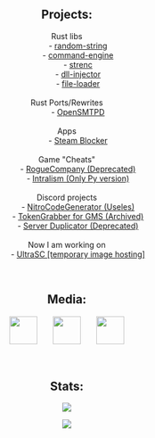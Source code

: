 <!--<img align="center" src="https://visitor-badge.laobi.icu/badge?page_id=DmitrijVC.DmitrijVC" />-->

<!--
<h2 align="center">Technologies:</h3>
<p align="center">
  <img src="https://github-readme-stats.vercel.app/api/top-langs/?username=dmitrijvc&hide=yacc,c%23&count_private=false&title_color=fff&text_color=fff&icon_color=fff&langs_count=9&theme=onedark">
</p>
-->


<h2 align="center">Projects:</h3>
<dl align="center">
  <dt>Rust libs</dt>
  <dd>- <a href="https://github.com/DmitrijVC/random-string">random-string</a></dd>
  <dd>- <a href="https://github.com/DmitrijVC/command-engine">command-engine</a></dd>
  <dd>- <a href="https://github.com/DmitrijVC/strenc">strenc</a></dd>
  <dd>- <a href="https://github.com/DmitrijVC/dll-injector">dll-injector</a></dd>
  <dd>- <a href="https://github.com/DmitrijVC/file-loader">file-loader</a></dd>
 
  <br>
 
  <dt>Rust Ports/Rewrites</dt>
  <dd>- <a href="https://github.com/DmitrijVC/OpenSMTPD-RS">OpenSMTPD</a></dd>
 
  <br>
 
  <dt>Apps</dt>
  <dd>- <a href="https://github.com/DmitrijVC/steam-blocker">Steam Blocker</a></dd>
 
  <br>
 
  <dt>Game "Cheats"</dt>
  <dd>- <a href="https://github.com/DmitrijVC/RogueCompany-SoftCheats">RogueCompany (Deprecated)</a></dd>
  <dd>- <a href="https://github.com/DmitrijVC/Intralism-SoftCheats">Intralism (Only Py version)</a></dd>
  
  <br>
  
  <dt>Discord projects</dt>
  <dd>- <a href="https://github.com/DmitrijVC/SomeShittyPythonScript">NitroCodeGenerator (Useles)</a></dd>
  <dd>- <a href="https://github.com/DmitrijVC/GMS-DCTokenGrabber">TokenGrabber for GMS (Archived)</a></dd>
  <dd>- <a href="https://github.com/DmitrijVC/Discord-CopyPaste2">Server Duplicator (Deprecated)</a></dd>
  
  <br>
  
  <dt>Now I am working on</dt>
  <dd>- <a href="https://www.ultrasc.tk">UltraSC [temporary image hosting]</a></dd>
</dl>
<br>

<h2 align="center">Media:</h3>
<p align="center">
 <a href="https://discord.com/users/701563061735129138" target="blank" align="center">
   <img src="https://cdn.icon-icons.com/icons2/2108/PNG/512/discord_icon_130958.png" height="50px"></a>
 ­  ­  ­  ­  ­  ­
 <a href="https://www.youtube.com/channel/UCEZldJd_PnSkqVPPGjuH4SA" target="blank" align="center">
   <img src="https://upload.wikimedia.org/wikipedia/commons/thumb/0/09/YouTube_full-color_icon_%282017%29.svg/1024px-YouTube_full-color_icon_%282017%29.svg.png" height="50px"></a>
   ­  ­  ­  ­  ­  ­
   <a href="https://onlyfans.com/fssay" target="blank" align="center">
   <img src="https://img.apksum.com/84/com.very.onlyfans/1.04/icon.png" height="50px"></a>
</p>
<br>
 
<h2 align="center">Stats:</h3>
<p align="center">
 <img src="https://github-readme-stats.vercel.app/api/top-langs/?username=DmitrijVC&count_private=true&hide=html,yacc,FreeMarker,Brainfuck&exclude_repo=Intralism-rawAssemblyCSharp,test-0312&layout=compact&theme=tokyonight" />
</p>
<p align="center"><img src="https://github-profile-trophy.vercel.app/?username=dmitrijvc&theme=onedark&margin-w=5&margin-h=5&no-bg=false"></p>
<br>






<!-- 
&bg_color=30,e96443,904e95 
<img src="https://github-readme-stats.vercel.app/api?username=dmitrijvc&show_icons=true&count_private=true&bg_color=30,e96443,904e95&title_color=fff&text_color=fff&icon_color=fff" alt="dmitrijvc" /> 
-->



